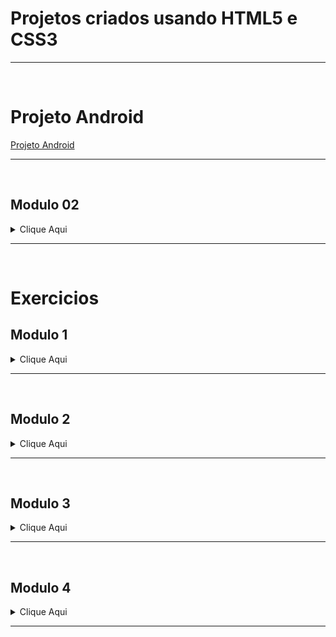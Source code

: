 # Projetos criados usando HTML5 e CSS3
<hr><br>

# Projeto Android #
<div>
    <a href="https://harrymanofi.github.io/Projetos-HTML_CSS3/Projeto-Social/index.html"> Projeto Android</a>
</div>
<hr><br>

## Modulo 02 ##
<div>
    <details>
        <summary>Clique Aqui</summary>
            <ul>
                <li>
                    <strong>Abrir</strong> <a href="https://harrymanofi.github.io/HTML-CSS/desafios/modulo-02/d010%20-%20Resolvido/android.html"> Desafio 10</a>
                </li>
                <li>
                    <strong>Abrir</strong> <a href="https://harrymanofi.github.io/HTML-CSS/desafios/modulo-02/d012/index.html"> Desafio 12</a>
                </li>
            </ul>
    </details>
</div>
<hr><br>
 
# Exercicios #

## Modulo 1 ##

<div>
    <details>
        <summary>Clique Aqui</summary>
            <ul>
                <details>
                <summary>Exercícios 01-09</summary>
                    <li><strong>Abrir</strong> <a href="https://harrymanofi.github.io/HTML-CSS/exercicios/modulo 1/ex001 - hello world/index.html"> Exercicio 1</a></li>
                    <li><strong>Abrir</strong> <a href="https://harrymanofi.github.io/HTML-CSS/exercicios/modulo 1/ex002 - paragrafos e quebras de linha/index.html"> Exercicio 2</a>
                    </li>
                    <li><strong>Abrir</strong> <a href="https://harrymanofi.github.io/HTML-CSS/exercicios/modulo 1/ex003 - inserindo imagens/index.html"> Exercicio 3</a>
                    </li>
                    <li><strong>Abrir</strong> <a href="https://harrymanofi.github.io/HTML-CSS/exercicios/modulo 1/ex004 - inserindo favicon/index.html"> Exercicio 4</a>
                    </li>
                    <li><strong>Abrir</strong> <a href="https://harrymanofi.github.io/HTML-CSS/exercicios/modulo 1/ex006 - hierarquia de titulos h1/index.html"> Exercicio 6</a>
                    </li>
                    <li><strong>Abrir</strong> <a href="https://harrymanofi.github.io/HTML-CSS/exercicios/modulo 1/ex007 - pode ignorar/index.html"> Exercicio 7</a>
                    </li>
                    <li><strong>Abrir</strong> <a href="https://harrymanofi.github.io/HTML-CSS/exercicios/modulo 1/ex008a - formatacoes de texto 1/index.html"> Exercicio 8a</a>
                    </li>
                    <li><strong>Abrir</strong> <a href="https://harrymanofi.github.io/HTML-CSS/exercicios/modulo 1/ex008b - formatacoes de texto 2/index.html"> Exercicio 8b</a>
                    </li>
                    <li><strong>Abrir</strong> <a href="https://harrymanofi.github.io/HTML-CSS/exercicios/modulo 1/ex009 - inserindo listas/index.html"> Exercicio 9</a>
                    </li>
                </details>
                <details>
                <summary>Exercícios 10-15</summary>
                    <li><strong>Abrir</strong> <a href="https://harrymanofi.github.io/HTML-CSS/exercicios/modulo 1/ex010 - links externos - internos - download/index.html"> Exercicio 10</a>
                    </li>
                    <li><strong>Abrir</strong> <a href="https://harrymanofi.github.io/HTML-CSS/exercicios/modulo 1/ex010 - links externos - internos - download/pag002.html"> Exercicio 10.Pag2</a>
                    </li>
                    <li><strong>Abrir</strong> <a href="https://harrymanofi.github.io/HTML-CSS/exercicios/modulo 1/ex011 - inserir áudios e imagens dinamicas/index.html"> Exercicio 11</a>
                    </li>
                    <li><strong>Abrir</strong> <a href="https://harrymanofi.github.io/HTML-CSS/exercicios/modulo 1/ex012 - inserir vídeos/index.html"> Exercicio 12</a>
                    </li>
                    <li><strong>Abrir</strong> <a href="https://harrymanofi.github.io/HTML-CSS/exercicios/modulo 1/ex013 - css inline/index.html"> Exercicio 13</a>
                    </li>
                    <li><strong>Abrir</strong> <a href="https://harrymanofi.github.io/HTML-CSS/exercicios/modulo 1/ex014 - css interno/index.html"> Exercicio 14</a>
                    </li>
                    <li><strong>Abrir</strong> <a href="https://harrymanofi.github.io/HTML-CSS/exercicios/modulo 1/ex015 - css externo/index.html"> Exercicio 15</a>
                    </li>
                    <li><strong>Abrir</strong> <a href="https://harrymanofi.github.io/HTML-CSS/exercicios/modulo 1/ex015 - css externo/pagina02.html"> Exercicio 15.Pag2</a>
                    </li>
                </details>
            </ul>
    </details>
</div>
<hr><br>

## Modulo 2 ##

<details>
    <summary>Clique Aqui</summary>
        <ul>
            <details>
            <summary>Exercícios 16-18</summary>
                <li><strong>Abrir</strong> <a href="https://harrymanofi.github.io/HTML-CSS/exercicios/modulo 2/ex016 - representando cores/cor01.html"> Exercicio 16 cor1</a>
                </li>
                <li><strong>Abrir</strong> <a href="https://harrymanofi.github.io/HTML-CSS/exercicios/modulo 2/ex016 - representando cores/cor02.html"> Exercicio 16 cor2</a>
                </li>
                <li><strong>Abrir</strong> <a href="https://harrymanofi.github.io/HTML-CSS/exercicios/modulo 2/ex016 - representando cores/cor03.html"> Exercicio 16 cor3</a>
                </li>
                <li><strong>Abrir</strong> <a href="https://harrymanofi.github.io/HTML-CSS/exercicios/modulo 2/ex017 - Famílias de fonte com CSS/font01.html"> Exercicio 17 font01</a>
                </li>
                <li><strong>Abrir</strong> <a href="https://harrymanofi.github.io/HTML-CSS/exercicios/modulo 2/ex017 - Famílias de fonte com CSS/font02.html"> Exercicio 17 font02</a>
                </li>
                <li><strong>Abrir</strong> <a href="https://harrymanofi.github.io/HTML-CSS/exercicios/modulo 2/ex018 - Usando Google Fonts/font01.html"> Exercicio 18 font01</a>
                </li>
                <li><strong>Abrir</strong> <a href="https://harrymanofi.github.io/HTML-CSS/exercicios/modulo 2/ex018 - Usando Google Fonts/font02.html"> Exercicio 18 font02</a>
                </li>
            </details>
            <details>
            <summary>Exercícios 18-21</summary>
                <li><strong>Abrir</strong> <a href="https://harrymanofi.github.io/HTML-CSS/exercicios/modulo 2/ex019 - Usando o id e o class com CSS/seletor01.html"> Exercicio 19</a>
                </li>
                <li><strong>Abrir</strong> <a href="https://harrymanofi.github.io/HTML-CSS/exercicios/modulo 2/ex020 - pseudo-classes e pseudo-elementosem CSS/hover.html"> Exercicio 20 Hover</a>
                </li>
                <li><strong>Abrir</strong> <a href="https://harrymanofi.github.io/HTML-CSS/exercicios/modulo 2/ex020 - pseudo-classes e pseudo-elementosem CSS/links.html"> Exercicio 20 links</a>
                </li>
                <li><strong>Abrir</strong> <a href="https://harrymanofi.github.io/HTML-CSS/exercicios/modulo 2/ex020 - pseudo-classes e pseudo-elementosem CSS/pseudoclasse.html"> Exercicio 20 pseudoclasse</a>
                </li>
                <li><strong>Abrir</strong> <a href="https://harrymanofi.github.io/HTML-CSS/exercicios/modulo 2/ex21 - box-level e bordas decoradas/caixa01.html"> Exercicio 21 caixa01</a>
                </li>
                <li><strong>Abrir</strong> <a href="https://harrymanofi.github.io/HTML-CSS/exercicios/modulo 2/ex21 - box-level e bordas decoradas/caixa02.html"> Exercicio 21 caixa02</a>
                </li>
                <li><strong>Abrir</strong> <a href="https://harrymanofi.github.io/HTML-CSS/exercicios/modulo 2/ex21 - box-level e bordas decoradas/caixa03.html"> Exercicio 21 caixa03</a>
                </li>
            </details>
        </ul>
</details>
<hr><br>

## Modulo 3 ##

<details>
        <summary>Clique Aqui</summary>
        <ul>
            <details>
                <summary>Exercícios 022</summary>
                <li><strong>Abrir</strong> <a href="https://harrymanofi.github.io/HTML-CSS/exercicios/modulo 3/ex022/fundo001.html"> Exercicio 22 Fundo001</a>
                </li>
                <li><strong>Abrir</strong> <a href="https://harrymanofi.github.io/HTML-CSS/exercicios/modulo 3/ex022/fundo002.html"> Exercicio 22 Fundo002</a>
                </li>
                <li><strong>Abrir</strong> <a href="https://harrymanofi.github.io/HTML-CSS/exercicios/modulo 3/ex022/fundo003.html"> Exercicio 22 Fundo003</a>
                </li>
                <li><strong>Abrir</strong> <a href="https://harrymanofi.github.io/HTML-CSS/exercicios/modulo 3/ex022/fundo004.html"> Exercicio 22 Fundo004</a>
                </li>
                <li><strong>Abrir</strong> <a href="https://harrymanofi.github.io/HTML-CSS/exercicios/modulo 3/ex022/fundo005.html"> Exercicio 22 Fundo005</a>
                </li>
                <li><strong>Abrir</strong> <a href="https://harrymanofi.github.io/HTML-CSS/exercicios/modulo 3/ex022/fundo006.html"> Exercicio 22 Fundo006</a>
                </li>
            </details>
            <details>
                <summary>Exercícios 023</summary>
                <li><strong>Abrir</strong> <a href="https://harrymanofi.github.io/HTML-CSS/exercicios/modulo 3/ex023/tabela001.html"> Exercicio 23 Tabela001</a>
                </li>
                <li><strong>Abrir</strong> <a href="https://harrymanofi.github.io/HTML-CSS/exercicios/modulo 3/ex023/tabela002.html"> Exercicio 23 Tabela002</a>
                </li>
                <li><strong>Abrir</strong> <a href="https://harrymanofi.github.io/HTML-CSS/exercicios/modulo 3/ex023/tabela003.html"> Exercicio 23 Tabela003</a>
                </li>
                <li><strong>Abrir</strong> <a href="https://harrymanofi.github.io/HTML-CSS/exercicios/modulo 3/ex023/tabela004.html"> Exercicio 23 Tabela004</a>
                </li>
                <li><strong>Abrir</strong> <a href="https://harrymanofi.github.io/HTML-CSS/exercicios/modulo 3/ex023/tabela005.html"> Exercicio 23 Tabela005</a>
                </li>
                <li><strong>Abrir</strong> <a href="https://harrymanofi.github.io/HTML-CSS/exercicios/modulo 3/ex023/tabela006.html"> Exercicio 23 Tabela006</a>
                </li>
            </details>
        </ul>
</details>
<hr><br>

## Modulo 4 ##

<details>
        <summary>Clique Aqui</summary>
        <ul>
            <details>
                <summary>Exercícios 024</summary>
                <li><strong>Abrir</strong> <a href="https://harrymanofi.github.io/HTML-CSS/exercicios/modulo 4/ex024/iframe001.html"> Exercicio 24 iframe001</a>
                </li>
                <li><strong>Abrir</strong> <a href="https://harrymanofi.github.io/HTML-CSS/exercicios/modulo 4/ex024/iframe002.html"> Exercicio 24 iframe002</a>
                </li>
                <li><strong>Abrir</strong> <a href="https://harrymanofi.github.io/HTML-CSS/exercicios/modulo 4/ex024/iframe003.html"> Exercicio 24 iframe003</a>
                </li>
                <li><strong>Abrir</strong> <a href="https://harrymanofi.github.io/HTML-CSS/exercicios/modulo 4/ex024/iframe004.html"> Exercicio 24 iframe004</a>
                </li>
                <li><strong>Abrir</strong> <a href="https://harrymanofi.github.io/HTML-CSS/exercicios/modulo 4/ex024/iframe005.html"> Exercicio 24 iframe005</a>
                </li>
                <li><strong>Abrir</strong> <a href="https://harrymanofi.github.io/HTML-CSS/exercicios/modulo 4/ex024/iframe006.html"> Exercicio 24 iframe006</a>
                </li>
            </details>
        </ul>
</details>
<hr><br>
